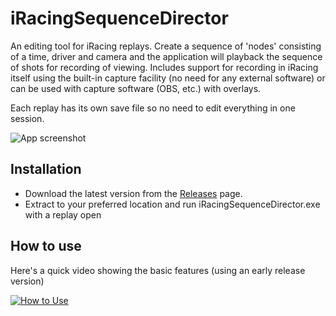 # iRacingSequenceDirector

An editing tool for iRacing replays. Create a sequence of 'nodes' consisting of a time, driver and camera and the application will playback the sequence of shots for recording of viewing. Includes support for recording in iRacing itself using the built-in capture facility (no need for any external software) or can be used with capture software (OBS, etc.) with overlays.

Each replay has its own save file so no need to edit everything in one session.

![App screenshot](https://i.ibb.co/Cz2zW4t/Main.png)

## Installation

- Download the latest version from the [Releases](https://github.com/GetUpKidAK/iRacingSequenceDirector/releases) page. 
- Extract to your preferred location and run iRacingSequenceDirector.exe with a replay open

## How to use

Here's a quick video showing the basic features (using an early release version)

[![How to Use](http://img.youtube.com/vi/7DBsk7VQ1dU/0.jpg)](https://www.youtube.com/watch?v=7DBsk7VQ1dU)
